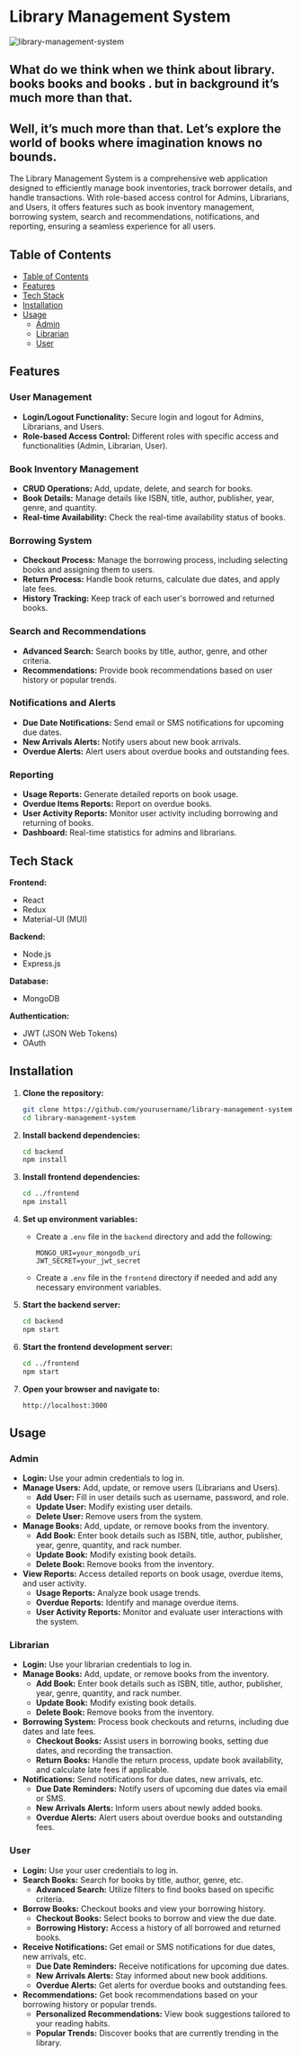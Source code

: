 # Library Management System

![library-management-system](https://blogimages.softwaresuggest.com/blog/wp-content/uploads/2023/02/30120325/Top-5-Benefits-of-Library-Management-System-for-Education.png)

## What do we think when we think about library. books books and books . but in background it’s much more than that.

## Well, it’s much more than that. Let’s explore the world of books where imagination knows no bounds.



The Library Management System is a comprehensive web application designed to efficiently manage book inventories, track borrower details, and handle transactions. With role-based access control for Admins, Librarians, and Users, it offers features such as book inventory management, borrowing system, search and recommendations, notifications, and reporting, ensuring a seamless experience for all users.

## Table of Contents

- [Table of Contents](#table-of-contents)
- [Features](#features)
- [Tech Stack](#tech-stack)
- [Installation](#installation)
- [Usage](#usage)
  - [Admin](#admin)
  - [Librarian](#librarian)
  - [User](#user)

## Features

### User Management
- **Login/Logout Functionality:** Secure login and logout for Admins, Librarians, and Users.
- **Role-based Access Control:** Different roles with specific access and functionalities (Admin, Librarian, User).

### Book Inventory Management
- **CRUD Operations:** Add, update, delete, and search for books.
- **Book Details:** Manage details like ISBN, title, author, publisher, year, genre, and quantity.
- **Real-time Availability:** Check the real-time availability status of books.

### Borrowing System
- **Checkout Process:** Manage the borrowing process, including selecting books and assigning them to users.
- **Return Process:** Handle book returns, calculate due dates, and apply late fees.
- **History Tracking:** Keep track of each user's borrowed and returned books.

### Search and Recommendations
- **Advanced Search:** Search books by title, author, genre, and other criteria.
- **Recommendations:** Provide book recommendations based on user history or popular trends.

### Notifications and Alerts
- **Due Date Notifications:** Send email or SMS notifications for upcoming due dates.
- **New Arrivals Alerts:** Notify users about new book arrivals.
- **Overdue Alerts:** Alert users about overdue books and outstanding fees.

### Reporting
- **Usage Reports:** Generate detailed reports on book usage.
- **Overdue Items Reports:** Report on overdue books.
- **User Activity Reports:** Monitor user activity including borrowing and returning of books.
- **Dashboard:** Real-time statistics for admins and librarians.

## Tech Stack

**Frontend:**
- React
- Redux
- Material-UI (MUI)

**Backend:**
- Node.js
- Express.js

**Database:**
- MongoDB

**Authentication:**
- JWT (JSON Web Tokens)
- OAuth

## Installation

1. **Clone the repository:**

   ```bash
   git clone https://github.com/yourusername/library-management-system.git
   cd library-management-system
   ```

2. **Install backend dependencies:**

   ```bash
   cd backend
   npm install
   ```

3. **Install frontend dependencies:**

   ```bash
   cd ../frontend
   npm install
   ```

4. **Set up environment variables:**

   - Create a `.env` file in the `backend` directory and add the following:

     ```plaintext
     MONGO_URI=your_mongodb_uri
     JWT_SECRET=your_jwt_secret
     ```

   - Create a `.env` file in the `frontend` directory if needed and add any necessary environment variables.

5. **Start the backend server:**

   ```bash
   cd backend
   npm start
   ```

6. **Start the frontend development server:**

   ```bash
   cd ../frontend
   npm start
   ```

7. **Open your browser and navigate to:**

   ```plaintext
   http://localhost:3000
   ```

## Usage

### Admin

- **Login:** Use your admin credentials to log in.
- **Manage Users:** Add, update, or remove users (Librarians and Users).
  - **Add User:** Fill in user details such as username, password, and role.
  - **Update User:** Modify existing user details.
  - **Delete User:** Remove users from the system.
- **Manage Books:** Add, update, or remove books from the inventory.
  - **Add Book:** Enter book details such as ISBN, title, author, publisher, year, genre, quantity, and rack number.
  - **Update Book:** Modify existing book details.
  - **Delete Book:** Remove books from the inventory.
- **View Reports:** Access detailed reports on book usage, overdue items, and user activity.
  - **Usage Reports:** Analyze book usage trends.
  - **Overdue Reports:** Identify and manage overdue items.
  - **User Activity Reports:** Monitor and evaluate user interactions with the system.

### Librarian

- **Login:** Use your librarian credentials to log in.
- **Manage Books:** Add, update, or remove books from the inventory.
  - **Add Book:** Enter book details such as ISBN, title, author, publisher, year, genre, quantity, and rack number.
  - **Update Book:** Modify existing book details.
  - **Delete Book:** Remove books from the inventory.
- **Borrowing System:** Process book checkouts and returns, including due dates and late fees.
  - **Checkout Books:** Assist users in borrowing books, setting due dates, and recording the transaction.
  - **Return Books:** Handle the return process, update book availability, and calculate late fees if applicable.
- **Notifications:** Send notifications for due dates, new arrivals, etc.
  - **Due Date Reminders:** Notify users of upcoming due dates via email or SMS.
  - **New Arrivals Alerts:** Inform users about newly added books.
  - **Overdue Alerts:** Alert users about overdue books and outstanding fees.

### User

- **Login:** Use your user credentials to log in.
- **Search Books:** Search for books by title, author, genre, etc.
  - **Advanced Search:** Utilize filters to find books based on specific criteria.
- **Borrow Books:** Checkout books and view your borrowing history.
  - **Checkout Books:** Select books to borrow and view the due date.
  - **Borrowing History:** Access a history of all borrowed and returned books.
- **Receive Notifications:** Get email or SMS notifications for due dates, new arrivals, etc.
  - **Due Date Reminders:** Receive notifications for upcoming due dates.
  - **New Arrivals Alerts:** Stay informed about new book additions.
  - **Overdue Alerts:** Get alerts for overdue books and outstanding fees.
- **Recommendations:** Get book recommendations based on your borrowing history or popular trends.
  - **Personalized Recommendations:** View book suggestions tailored to your reading habits.
  - **Popular Trends:** Discover books that are currently trending in the library.
